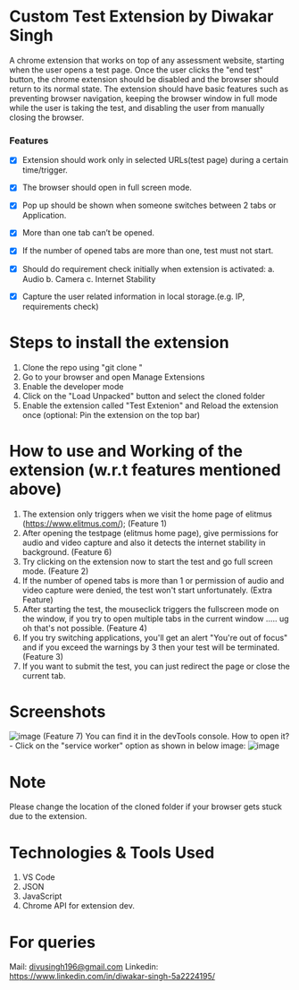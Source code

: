 # Custom Test Extension by Diwakar Singh

A chrome extension that works on top of any assessment website, starting when the
user opens a test page. Once the user clicks the &quot;end test&quot; button, the chrome
extension should be disabled and the browser should return to its normal state. The
extension should have basic features such as preventing browser navigation, keeping
the browser window in full mode while the user is taking the test, and disabling the user
from manually closing the browser.

### Features

- [x] Extension should work only in selected URLs(test page) during a certain time/trigger.
- [x] The browser should open in full screen mode.
- [x] Pop up should be shown when someone switches between 2 tabs or Application.
- [x] More than one tab can’t be opened.
- [x] If the number of opened tabs are more than one, test must not start.
- [x] Should do requirement check initially when extension is activated:
a. Audio
b. Camera
c. Internet Stability
- [x] Capture the user related information in local storage.(e.g. IP, requirements check)


# Steps to install the extension

1. Clone the repo using "git clone <repo-url>"
2. Go to your browser and open Manage Extensions
3. Enable the developer mode
4. Click on the "Load Unpacked" button and select the cloned folder
5. Enable the extension called "Test Extenion" and Reload the extension once (optional: Pin the extension on the top bar)

# How to use and Working of the extension (w.r.t features mentioned above)

1. The extension only triggers when we visit the home page of elitmus (https://www.elitmus.com/); (Feature 1)
2. After opening the testpage (elitmus home page), give permissions for audio and video capture and also it detects the internet stability in background. (Feature 6)
3. Try clicking on the extension now to start the test and go full screen mode. (Feature 2)
4. If the number of opened tabs is more than 1 or permission of audio and video capture were denied, the test won't start unfortunately. (Extra Feature)
5. After starting the test, the mouseclick triggers the fullscreen mode on the window, if you try to open multiple tabs in the current window ..... ug oh that's not possible. (Feature 4)
6. If you try switching applications, you'll get an alert "You're out of focus" and if you exceed the warnings by 3 then your test will be terminated. (Feature 3)
7. If you want to submit the test, you can just redirect the page or close the current tab.

# Screenshots 

![image](https://user-images.githubusercontent.com/64231526/214858808-ed51e076-bff9-4788-81f9-03de35d0b7dd.png)
(Feature 7)
You can find it in the devTools console.
How to open it? - Click on the "service worker" option as shown in below image:
  ![image](https://user-images.githubusercontent.com/64231526/214859069-4d66cea0-06e9-46f1-ae41-027f00ce1ea3.png)


# Note
Please change the location of the cloned folder if your browser gets stuck due to the extension.

# Technologies & Tools Used
1. VS Code
2. JSON
3. JavaScript
4. Chrome API for extension dev.

# For queries

Mail: divusingh196@gmail.com
Linkedin: https://www.linkedin.com/in/diwakar-singh-5a2224195/




